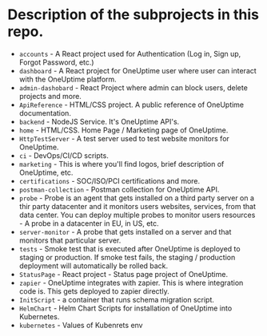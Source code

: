 # Description of the subprojects in this repo.

-   `accounts` - A React project used for Authentication (Log in, Sign up, Forgot Password, etc.)
-   `dashboard` - A React project for OneUptime user where user can interact with the OneUptime platform.
-   `admin-dashobard` - React Project where admin can block users, delete projects and more.
-   `ApiReference` - HTML/CSS project. A public reference of OneUptime documentation.
-   `backend` - NodeJS Service. It's OneUptime API's.
-   `home` - HTML/CSS. Home Page / Marketing page of OneUptime.
-   `HttpTestServer` - A test server used to test website monitors for OneUptime.
-   `ci` - DevOps/CI/CD scripts.
-   `marketing` - This is where you'll find logos, brief description of OneUptime, etc.
-   `certifications` - SOC/ISO/PCI certifications and more.
-   `postman-collection` - Postman collection for OneUptime API.
-   `probe` - Probe is an agent that gets installed on a third party server on a thir party datacenter and it monitors users websites, services, from that data center. You can deploy multiple probes to monitor users resources - A probe in a datacenter in EU, in US, etc.
-   `server-monitor` - A probe that gets installed on a server and that monitors that particular server.
-   `tests` - Smoke test that is executed after OneUptime is deployed to staging or production. If smoke test fails, the staging / production deployment will automatically be rolled back.
-   `StatusPage` - React project - Status page project of OneUptime.
-   `zapier` - OneUptime integrates with zapier. This is where integration code is. This gets deployed to zapier directly.
-   `InitScript` - a container that runs schema migration script.
-   `HelmChart` - Helm Chart Scripts for installation of OneUptime into Kubernetes.
-   `kubernetes` - Values of Kubenrets env
